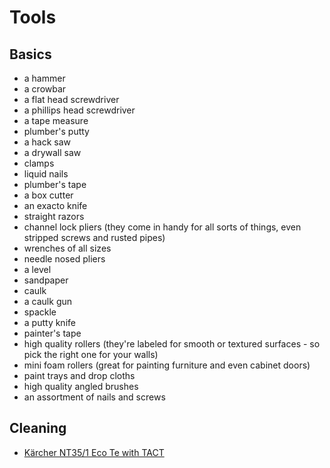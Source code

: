 # Tools #

## Basics ##

- a hammer
- a crowbar
- a flat head screwdriver
- a phillips head screwdriver
- a tape measure
- plumber's putty
- a hack saw
- a drywall saw
- clamps
- liquid nails
- plumber's tape
- a box cutter
- an exacto knife
- straight razors
- channel lock pliers (they come in handy for all sorts of things, even stripped screws and rusted pipes)
- wrenches of all sizes
- needle nosed pliers
- a level
- sandpaper
- caulk
- a caulk gun
- spackle
- a putty knife
- painter's tape
- high quality rollers (they're labeled for smooth or textured surfaces - so pick the right one for your walls)
- mini foam rollers (great for painting furniture and even cabinet doors)
- paint trays and drop cloths
- high quality angled brushes
- an assortment of nails and screws

## Cleaning ##

- [Kärcher NT35/1 Eco Te with TACT](http://www.kaerchershop-schreiber.de/krcher-tact-p-860.html)